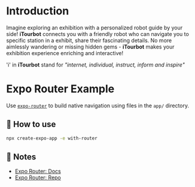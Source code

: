 # Introduction
Imagine exploring an exhibition with a personalized robot guide by your side! **iTourbot** connects you with a friendly robot who can navigate you to specific station in a exhibit, share their fascinating details. No more aimlessly wandering or missing hidden gems - **iTourbot** makes your exhibition experience enriching and interactive!

'i' in **iTourbot** stand for *"internet, individual, instruct, inform and inspire"*

# Expo Router Example

Use [`expo-router`](https://expo.github.io/router) to build native navigation using files in the `app/` directory.

## 🚀 How to use

```sh
npx create-expo-app -e with-router
```

## 📝 Notes

- [Expo Router: Docs](https://expo.github.io/router)
- [Expo Router: Repo](https://github.com/expo/router)
